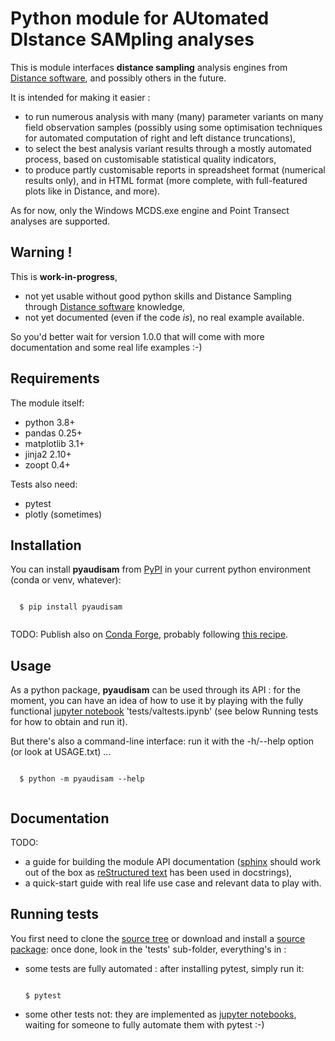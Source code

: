 # Python module for AUtomated DIstance SAMpling analyses

This is module interfaces **distance sampling** analysis engines from [Distance software](http://distancesampling.org/),
and possibly others in the future.

It is intended for making it easier :
* to run numerous analysis with many (many) parameter variants on many field observation samples
  (possibly using some optimisation techniques for automated computation of right and left distance truncations),
* to select the best analysis variant results through a mostly automated process, based on customisable statistical
  quality indicators,
* to produce partly customisable reports in spreadsheet format (numerical results only), and in HTML format
  (more complete, with full-featured plots like in Distance, and more).

As for now, only the Windows MCDS.exe engine and Point Transect analyses are supported.

## Warning !

This is **work-in-progress**,
* not yet usable without good python skills and Distance Sampling
  through [Distance software](http://distancesampling.org/) knowledge,
* not yet documented (even if the code _is_), no real example available.

So you'd better wait for version 1.0.0 that will come with more documentation and some real life examples :-)

## Requirements

The module itself:
* python 3.8+
* pandas 0.25+
* matplotlib 3.1+
* jinja2 2.10+
* zoopt 0.4+

Tests also need:
* pytest
* plotly (sometimes)

## Installation

You can install **pyaudisam** from [PyPI](https://pypi.org/project/pyaudisam/)
in your current python environment (conda or venv, whatever):

  <code>
  $ pip install pyaudisam
  </code>

TODO: Publish also on [Conda Forge](https://conda-forge.org/), probably following
      [this recipe](https://jacobtomlinson.dev/posts/2020/publishing-open-source-python-packages-on-github-pypi-and-conda-forge/#conda-forge).  

## Usage

As a python package, **pyaudisam** can be used through its API : for the moment, you can have an idea of how to use 
it by playing with the fully functional [jupyter notebook](https://jupyter.org/) 'tests/valtests.ipynb' (see below 
Running tests for how to obtain and run it).

But there's also a command-line interface: run it with the -h/--help option (or look at USAGE.txt) ...

  <code>
  $ python -m pyaudisam --help
  </code>

## Documentation

TODO:
* a guide for building the module API documentation ([sphinx](https://www.sphinx-doc.org/) should work out of the box
  as [reStructured text](https://en.wikipedia.org/wiki/ReStructuredText) has been used in docstrings),
* a quick-start guide with real life use case and relevant data to play with.

## Running tests

You first need to clone the [source tree](https://github.com/denmedius/pyaudisam) or download and install
a [source package](https://pypi.org/project/pyaudisam/#files): once done, look in the 'tests' sub-folder, 
everything's in :
* some tests are fully automated : after installing pytest, simply run it:

  <code>
  $ pytest
  </code>

* some other tests not: they are implemented as [jupyter notebooks](https://jupyter.org/), waiting for someone to
  fully automate them with pytest :-)
